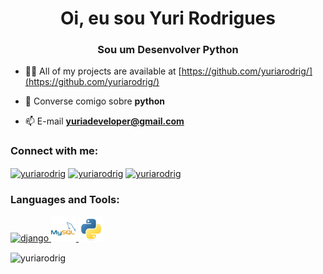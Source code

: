 <h1 align="center">Oi, eu sou Yuri Rodrigues</h1>
<h3 align="center">Sou um Desenvolver Python</h3>

- 👨‍💻 All of my projects are available at [https://github.com/yuriarodrig/](https://github.com/yuriarodrig/)

- 💬 Converse comigo sobre **python**

- 📫 E-mail **yuriadeveloper@gmail.com**

<h3 align="left">Connect with me:</h3>
<p align="left">
<a href="https://linkedin.com/in/yuriarodrig" target="blank"><img align="center" src="https://raw.githubusercontent.com/rahuldkjain/github-profile-readme-generator/master/src/images/icons/Social/linked-in-alt.svg" alt="yuriarodrig" height="30" width="40" /></a>
<a href="https://instagram.com/yuriarodrig" target="blank"><img align="center" src="https://raw.githubusercontent.com/rahuldkjain/github-profile-readme-generator/master/src/images/icons/Social/instagram.svg" alt="yuriarodrig" height="30" width="40" /></a>
<a href="https://discord.gg/yuriarodrig" target="blank"><img align="center" src="https://raw.githubusercontent.com/rahuldkjain/github-profile-readme-generator/master/src/images/icons/Social/discord.svg" alt="yuriarodrig" height="30" width="40" /></a>
</p>

<h3 align="left">Languages and Tools:</h3>
<p align="left"> <a href="https://www.djangoproject.com/" target="_blank" rel="noreferrer"> <img src="https://cdn.worldvectorlogo.com/logos/django.svg" alt="django" width="40" height="40"/> </a> <a href="https://www.mysql.com/" target="_blank" rel="noreferrer"> <img src="https://raw.githubusercontent.com/devicons/devicon/master/icons/mysql/mysql-original-wordmark.svg" alt="mysql" width="40" height="40"/> </a> <a href="https://www.python.org" target="_blank" rel="noreferrer"> <img src="https://raw.githubusercontent.com/devicons/devicon/master/icons/python/python-original.svg" alt="python" width="40" height="40"/> </a> </p>

<p><img align="center" src="https://github-readme-stats.vercel.app/api/top-langs?username=yuriarodrig&show_icons=true&locale=en&layout=compact" alt="yuriarodrig" /></p>
